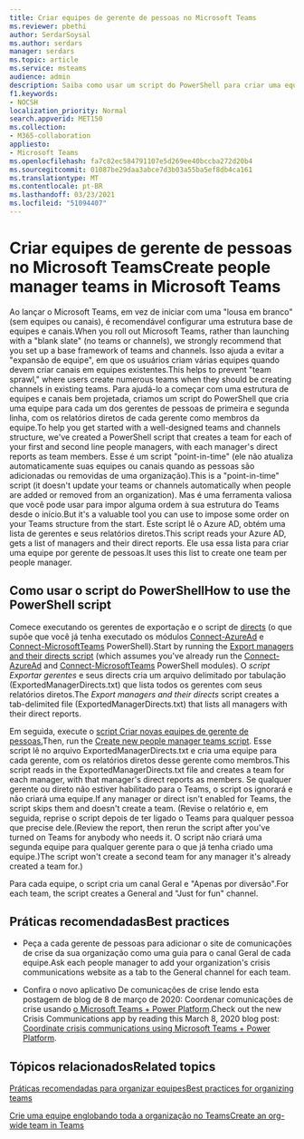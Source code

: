 ```yaml
---
title: Criar equipes de gerente de pessoas no Microsoft Teams
ms.reviewer: pbethi
author: SerdarSoysal
ms.author: serdars
manager: serdars
ms.topic: article
ms.service: msteams
audience: admin
description: Saiba como usar um script do PowerShell para criar uma equipe para cada gerente com seus directs como membros da equipe.
f1.keywords:
- NOCSH
localization_priority: Normal
search.appverid: MET150
ms.collection:
- M365-collaboration
appliesto:
- Microsoft Teams
ms.openlocfilehash: fa7c82ec584791107e5d269ee40bccba272d20b4
ms.sourcegitcommit: 01087be29daa3abce7d3b03a55ba5ef8db4ca161
ms.translationtype: MT
ms.contentlocale: pt-BR
ms.lasthandoff: 03/23/2021
ms.locfileid: "51094407"
---
```

# <a name="create-people-manager-teams-in-microsoft-teams"></a><span data-ttu-id="0fe21-103">Criar equipes de gerente de pessoas no Microsoft Teams</span><span class="sxs-lookup"><span data-stu-id="0fe21-103">Create people manager teams in Microsoft Teams</span></span>


<span data-ttu-id="0fe21-104">Ao lançar o Microsoft Teams, em vez de iniciar com uma "lousa em branco" (sem equipes ou canais), é recomendável configurar uma estrutura base de equipes e canais.</span><span class="sxs-lookup"><span data-stu-id="0fe21-104">When you roll out Microsoft Teams, rather than launching with a "blank slate" (no teams or channels), we strongly recommend that you set up a base framework of teams and channels.</span></span> <span data-ttu-id="0fe21-105">Isso ajuda a evitar a "expansão de equipe", em que os usuários criam várias equipes quando devem criar canais em equipes existentes.</span><span class="sxs-lookup"><span data-stu-id="0fe21-105">This helps to prevent "team sprawl," where users create numerous teams when they should be creating channels in existing teams.</span></span> <span data-ttu-id="0fe21-106">Para ajudá-lo a começar com uma estrutura de equipes e canais bem projetada, criamos um script do PowerShell que cria uma equipe para cada um dos gerentes de pessoas de primeira e segunda linha, com os relatórios diretos de cada gerente como membros da equipe.</span><span class="sxs-lookup"><span data-stu-id="0fe21-106">To help you get started with a well-designed teams and channels structure, we've created a PowerShell script that creates a team for each of your first and second line people managers, with each manager's direct reports as team members.</span></span> <span data-ttu-id="0fe21-107">Esse é um script "point-in-time" (ele não atualiza automaticamente suas equipes ou canais quando as pessoas são adicionadas ou removidas de uma organização).</span><span class="sxs-lookup"><span data-stu-id="0fe21-107">This is a "point-in-time" script (it doesn't update your teams or channels automatically when people are added or removed from an organization).</span></span> <span data-ttu-id="0fe21-108">Mas é uma ferramenta valiosa que você pode usar para impor alguma ordem à sua estrutura do Teams desde o início.</span><span class="sxs-lookup"><span data-stu-id="0fe21-108">But it's a valuable tool you can use to impose some order on your Teams structure from the start.</span></span> <span data-ttu-id="0fe21-109">Este script lê o Azure AD, obtém uma lista de gerentes e seus relatórios diretos.</span><span class="sxs-lookup"><span data-stu-id="0fe21-109">This script reads your Azure AD, gets a list of managers and their direct reports.</span></span> <span data-ttu-id="0fe21-110">Ele usa essa lista para criar uma equipe por gerente de pessoas.</span><span class="sxs-lookup"><span data-stu-id="0fe21-110">It uses this list to create one team per people manager.</span></span> 

## <a name="how-to-use-the-powershell-script"></a><span data-ttu-id="0fe21-111">Como usar o script do PowerShell</span><span class="sxs-lookup"><span data-stu-id="0fe21-111">How to use the PowerShell script</span></span> 

<span data-ttu-id="0fe21-112">Comece executando os gerentes de exportação e o script de [directs](scripts/powershell-script-create-teams-from-managers-export-managers.md) (o que supõe que você já tenha executado os módulos [Connect-AzureAd](/powershell/module/azuread/connect-azuread?view=azureadps-2.0) e [Connect-MicrosoftTeams](/powershell/module/teams/connect-microsoftteams?view=teams-ps) PowerShell).</span><span class="sxs-lookup"><span data-stu-id="0fe21-112">Start by running the [Export managers and their directs script](scripts/powershell-script-create-teams-from-managers-export-managers.md) (which assumes you've already run the [Connect-AzureAd](/powershell/module/azuread/connect-azuread?view=azureadps-2.0) and [Connect-MicrosoftTeams](/powershell/module/teams/connect-microsoftteams?view=teams-ps) PowerShell modules).</span></span> <span data-ttu-id="0fe21-113">O *script Exportar gerentes* e seus directs cria um arquivo delimitado por tabulação (ExportedManagerDirects.txt) que lista todos os gerentes com seus relatórios diretos.</span><span class="sxs-lookup"><span data-stu-id="0fe21-113">The *Export managers and their directs* script creates a tab-delimited file (ExportedManagerDirects.txt) that lists all managers with their direct reports.</span></span> 

<span data-ttu-id="0fe21-114">Em seguida, execute o [script Criar novas equipes de gerente de pessoas.](scripts/powershell-script-create-teams-from-managers-new-teams.md)</span><span class="sxs-lookup"><span data-stu-id="0fe21-114">Then, run the [Create new people manager teams script](scripts/powershell-script-create-teams-from-managers-new-teams.md).</span></span> <span data-ttu-id="0fe21-115">Esse script lê no arquivo ExportedManagerDirects.txt e cria uma equipe para cada gerente, com os relatórios diretos desse gerente como membros.</span><span class="sxs-lookup"><span data-stu-id="0fe21-115">This script reads in the ExportedManagerDirects.txt file and creates a team for each manager, with that manager's direct reports as members.</span></span> <span data-ttu-id="0fe21-116">Se qualquer gerente ou direto não estiver habilitado para o Teams, o script os ignorará e não criará uma equipe.</span><span class="sxs-lookup"><span data-stu-id="0fe21-116">If any manager or direct isn't enabled for Teams, the script skips them and doesn't create a team.</span></span> <span data-ttu-id="0fe21-117">(Revise o relatório e, em seguida, reprise o script depois de ter ligado o Teams para qualquer pessoa que precise dele.</span><span class="sxs-lookup"><span data-stu-id="0fe21-117">(Review the report, then rerun the script after you've turned on Teams for anybody who needs it.</span></span> <span data-ttu-id="0fe21-118">O script não criará uma segunda equipe para qualquer gerente para o que já tenha criado uma equipe.)</span><span class="sxs-lookup"><span data-stu-id="0fe21-118">The script won't create a second team for any manager it's already created a team for.)</span></span>

<span data-ttu-id="0fe21-119">Para cada equipe, o script cria um canal Geral e "Apenas por diversão".</span><span class="sxs-lookup"><span data-stu-id="0fe21-119">For each team, the script creates a General and "Just for fun" channel.</span></span> 

## <a name="best-practices"></a><span data-ttu-id="0fe21-120">Práticas recomendadas</span><span class="sxs-lookup"><span data-stu-id="0fe21-120">Best practices</span></span>

- <span data-ttu-id="0fe21-121">Peça a cada gerente de pessoas para adicionar o site de comunicações de crise da sua organização como uma guia para o canal Geral de cada equipe.</span><span class="sxs-lookup"><span data-stu-id="0fe21-121">Ask each people manager to add your organization's crisis communications website as a tab to the General channel for each team.</span></span> 

- <span data-ttu-id="0fe21-122">Confira o novo aplicativo De comunicações de crise lendo esta postagem de blog de 8 de março de 2020: Coordenar comunicações de crise usando [o Microsoft Teams + Power Platform](https://techcommunity.microsoft.com/t5/microsoft-teams-blog/coordinate-crisis-communications-using-microsoft-teams-power/ba-p/1216715).</span><span class="sxs-lookup"><span data-stu-id="0fe21-122">Check out the new Crisis Communications app by reading this March 8, 2020 blog post: [Coordinate crisis communications using Microsoft Teams + Power Platform](https://techcommunity.microsoft.com/t5/microsoft-teams-blog/coordinate-crisis-communications-using-microsoft-teams-power/ba-p/1216715).</span></span>

## <a name="related-topics"></a><span data-ttu-id="0fe21-123">Tópicos relacionados</span><span class="sxs-lookup"><span data-stu-id="0fe21-123">Related topics</span></span>

[<span data-ttu-id="0fe21-124">Práticas recomendadas para organizar equipes</span><span class="sxs-lookup"><span data-stu-id="0fe21-124">Best practices for organizing teams</span></span>](best-practices-organizing.md)

[<span data-ttu-id="0fe21-125">Crie uma equipe englobando toda a organização no Teams</span><span class="sxs-lookup"><span data-stu-id="0fe21-125">Create an org-wide team in Teams</span></span>](create-an-org-wide-team.md)